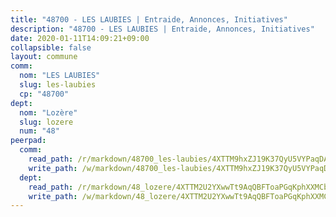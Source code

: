 ```yaml
---
title: "48700 - LES LAUBIES | Entraide, Annonces, Initiatives"
description: "48700 - LES LAUBIES | Entraide, Annonces, Initiatives"
date: 2020-01-11T14:09:21+09:00
collapsible: false
layout: commune
comm:
  nom: "LES LAUBIES"
  slug: les-laubies
  cp: "48700"
dept:
  nom: "Lozère"
  slug: lozere
  num: "48"
peerpad:
  comm:
    read_path: /r/markdown/48700_les-laubies/4XTTM9hxZJ19K37QyU5VYPaqDAT1w2VohBhmP1M5h1cSJNMTx
    write_path: /w/markdown/48700_les-laubies/4XTTM9hxZJ19K37QyU5VYPaqDAT1w2VohBhmP1M5h1cSJNMTx-K3TgUcXMBW553gDmbT6TojX6wnrTzYicZh3TQeNjHtHPYTzj3nFiBZc6Z5gtAdws99hYtgwHSS6FnYMDew1KkNzQr14NqriETPrCWgR4kVFiVrSysjenZ6bhMWF35uVhEQbDSfAS
  dept:
    read_path: /r/markdown/48_lozere/4XTTM2U2YXwwTt9AqQBFToaPGqKphXXMCbRQJd3ieCWApZKhp
    write_path: /w/markdown/48_lozere/4XTTM2U2YXwwTt9AqQBFToaPGqKphXXMCbRQJd3ieCWApZKhp-K3TgU8LFw2VbEvF8YT63nrQb5nBCHp3LkChLkTGaYr9v91U6euBJvc2gC6ZE26iQLtBcf6bgLU5YQs5jKcnyLY5qYAH3MFy4H4ZDybCAkb97J6HGTY7nKmFopGDHEk7j5murpeJa
---
```


